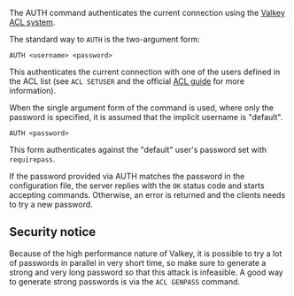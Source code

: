 The AUTH command authenticates the current connection using the [Valkey ACL system](/topics/acl).

The standard way to `AUTH` is the two-argument form:

    AUTH <username> <password>

This authenticates the current connection with one of the users
defined in the ACL list (see `ACL SETUSER` and the official [ACL guide](/topics/acl) for more information).

When the single argument form of the command is used, where only the password is specified,
it is assumed that the implicit username is "default".

    AUTH <password>

This form authenticates against the "default" user's password set with `requirepass`.

If the password provided via AUTH matches the password in the configuration file, the server replies with the `OK` status code and starts accepting commands.
Otherwise, an error is returned and the clients needs to try a new password.

## Security notice

Because of the high performance nature of Valkey, it is possible to try
a lot of passwords in parallel in very short time, so make sure to generate a
strong and very long password so that this attack is infeasible.
A good way to generate strong passwords is via the `ACL GENPASS` command.
